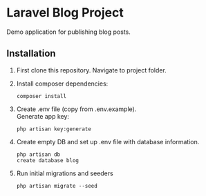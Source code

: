 # Laravel Blog Project

Demo application for publishing blog posts.

## Installation

1. First clone this repository. Navigate to project folder.</br>

2. Install composer dependencies:</br>

    ```
    composer install
    ```

3. Create .env file (copy from .env.example).</br>
   Generate app key:

    ```
    php artisan key:generate
    ```

4. Create empty DB and set up .env file with database information.</br>

    ```
    php artisan db
    create database blog
    ```

5. Run initial migrations and seeders</br>

    ```
    php artisan migrate --seed
    ```
